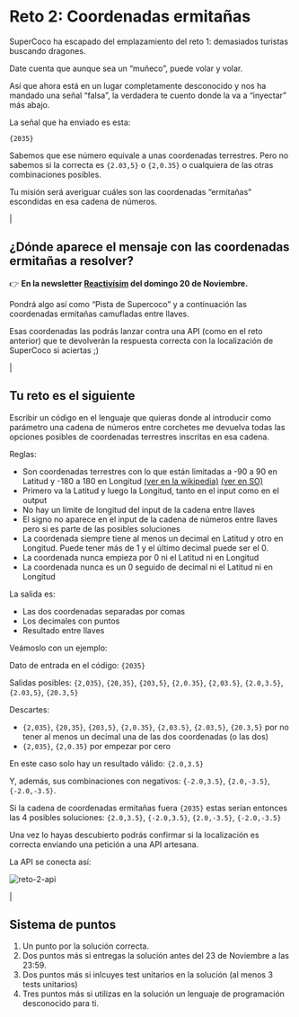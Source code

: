 # Reto 2: Coordenadas ermitañas

SuperCoco ha escapado del emplazamiento del reto 1: demasiados turistas buscando dragones.

Date cuenta que aunque sea un “muñeco”, puede volar y volar.

Así que ahora está en un lugar completamente desconocido y nos ha mandado una señal “falsa”, la verdadera te cuento donde la va a “inyectar” más abajo.

La señal que ha enviado es esta:

`{2035}`

Sabemos que ese número equivale a unas coordenadas terrestres. Pero no sabemos si la correcta es `{2.03,5}` o `{2,0.35}` o cualquiera de las otras combinaciones posibles.

Tu misión será averiguar cuáles son las coordenadas “ermitañas” escondidas en esa cadena de números.

|


## ¿Dónde aparece el mensaje con las coordenadas ermitañas a resolver?

👉 **En la newsletter [Reactivísim](https://reactivisima.com/subscribe/) del domingo 20 de Noviembre.**

Pondrá algo así como “Pista de Supercoco” y a continuación las coordenadas ermitañas camufladas entre llaves.

Esas coordenadas las podrás lanzar contra una API (como en el reto anterior) que te devolverán la respuesta correcta con la localización de SuperCoco si aciertas ;)

|

## Tu reto es el siguiente

Escribir un código en el lenguaje que quieras donde al introducir como parámetro una cadena de números entre corchetes me devuelva todas las opciones posibles de coordenadas terrestres inscritas en esa cadena.

Reglas:
- Son coordenadas terrestres con lo que están limitadas a -90 a 90 en Latitud y -180 a 180 en Longitud [(ver en la wikipedia)](https://en.wikipedia.org/wiki/Geographic_coordinate_system) [(ver en SO)](https://stackoverflow.com/questions/15965166/what-are-the-lengths-of-location-coordinates-latitude-and-longitude#:~:text=Valid%20longitudes%20are%20from%20%2D180,the%20poles%20are%20not%20indexable.)
- Primero va la Latitud y luego la Longitud, tanto en el input como en el output
- No hay un límite de longitud del input de la cadena entre llaves
- El signo no aparece en el input de la cadena de números entre llaves pero si es parte de las posibles soluciones
- La coordenada siempre tiene al menos un decimal en Latitud y otro en Longitud. Puede tener más de 1 y el último decimal puede ser el 0.
- La coordenada nunca empieza por 0 ni el Latitud ni en Longitud
- La coordenada nunca es un 0 seguido de decimal ni el Latitud ni en Longitud

La salida es:
- Las dos coordenadas separadas por comas
- Los decimales con puntos
- Resultado entre llaves

Veámoslo con un ejemplo:

Dato de entrada en el código: `{2035}`

Salidas posibles: `{2,035}`, `{20,35}`, `{203,5}`, `{2,0.35}`, `{2,03.5}`, `{2.0,3.5}`, `{2.03,5}`, `{20.3,5}`

Descartes: 
- `{2,035}`, `{20,35}`, `{203,5}`, `{2,0.35}`, `{2,03.5}`, `{2.03,5}`, `{20.3,5}` por no tener  al menos un decimal una de las dos coordenadas (o las dos)
- `{2,035}`, `{2,0.35}` por empezar por cero

En este caso solo hay un resultado válido: `{2.0,3.5}`

Y, además, sus combinaciones con negativos:  `{-2.0,3.5}`,  `{2.0,-3.5}`,  `{-2.0,-3.5}`.

Si la cadena de coordenadas ermitañas fuera `{2035}` estas serían entonces las 4 posibles soluciones: `{2.0,3.5}`, `{-2.0,3.5}`,  `{2.0,-3.5}`,  `{-2.0,-3.5}`

Una vez lo hayas descubierto podrás confirmar si la localización es correcta enviando una petición a una API artesana.

La API se conecta así:

![reto-2-api](https://user-images.githubusercontent.com/1122071/202252773-434b100a-f84a-4745-931f-9ad2f2472f87.png)


|

## Sistema de puntos

1. Un punto por la solución correcta.
2. Dos puntos más si entregas la solución antes del 23 de Noviembre a las 23:59.
3. Dos puntos más si inlcuyes test unitarios en la solución (al menos 3 tests unitarios)
4. Tres puntos más si utilizas en la solución un lenguaje de programación desconocido para ti.

